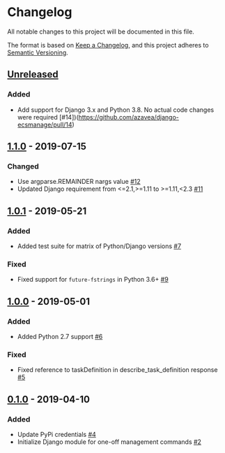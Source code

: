 # Changelog
All notable changes to this project will be documented in this file.

The format is based on [Keep a Changelog](https://keepachangelog.com/en/1.0.0/),
and this project adheres to [Semantic Versioning](https://semver.org/spec/v2.0.0.html).

## [Unreleased]

### Added

- Add support for Django 3.x and Python 3.8. No actual code changes were required [#14])(https://github.com/azavea/django-ecsmanage/pull/14)

## [1.1.0] - 2019-07-15
### Changed
- Use argparse.REMAINDER nargs value [#12](https://github.com/azavea/django-ecsmanage/pull/12)
- Updated Django requirement from <=2.1,>=1.11 to >=1.11,<2.3 [#11](https://github.com/azavea/django-ecsmanage/pull/11)

## [1.0.1] - 2019-05-21
### Added
- Added test suite for matrix of Python/Django versions [#7](https://github.com/azavea/django-ecsmanage/pull/7)

### Fixed
- Fixed support for `future-fstrings` in Python 3.6+ [#9](https://github.com/azavea/django-ecsmanage/pull/9)

## [1.0.0] - 2019-05-01
### Added
- Added Python 2.7 support [#6](https://github.com/azavea/django-ecsmanage/pull/6)

### Fixed
- Fixed reference to taskDefinition in describe_task_definition response [#5](https://github.com/azavea/django-ecsmanage/pull/5)

## [0.1.0] - 2019-04-10
### Added
- Update PyPi credentials [#4](https://github.com/azavea/django-ecsmanage/pull/4)
- Initialize Django module for one-off management commands [#2](https://github.com/azavea/django-ecsmanage/pull/2)

[unreleased]: https://github.com/:azavea/django-ecsmanage/compare/1.1.0...HEAD
[1.1.0]: https://github.com/:azavea/django-ecsmanage/compare/1.0.1...1.1.0
[1.0.1]: https://github.com/:azavea/django-ecsmanage/compare/1.0.0...1.0.1
[1.0.0]: https://github.com/azavea/django-ecsmanage/compare/0.1.0...1.0.0
[0.1.0]: https://github.com/azavea/django-ecsmanage/releases/tag/0.1.0
